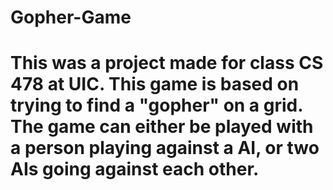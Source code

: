 # Gopher-Game
# This was a project made for class CS 478 at UIC. This game is based on trying to find a "gopher" on a grid. The game can either be played with a person playing against a AI, or two AIs going against each other. 

